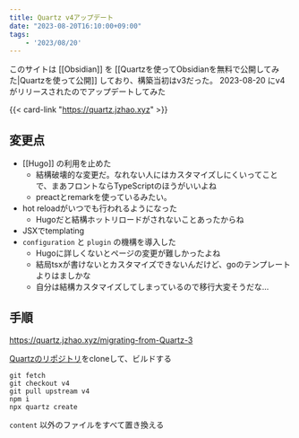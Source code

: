 ```yaml
---
title: Quartz v4アップデート
date: "2023-08-20T16:10:00+09:00"
tags: 
    - '2023/08/20'
---
```


このサイトは [[Obsidian]] を [[Quartzを使ってObsidianを無料で公開してみた|Quartzを使って公開]]  しており、構築当初はv3だった。
2023-08-20 にv4がリリースされたのでアップデートしてみた

{{< card-link "https://quartz.jzhao.xyz" >}}

## 変更点

- [[Hugo]] の利用を止めた
    - 結構破壊的な変更だ。なれない人にはカスタマイズしにくいってことで、まあフロントならTypeScriptのほうがいいよね
    - preactとremarkを使っているみたい。
- hot reloadがいつでも行われるようになった
    - Hugoだと結構ホットリロードがされないことあったからね
- JSXでtemplating
- `configuration` と `plugin` の機構を導入した
    - Hugoに詳しくないとページの変更が難しかったよね
    - 結局tsxが書けないとカスタマイズできないんだけど、goのテンプレートよりはましかな
    - 自分は結構カスタマイズしてしまっているので移行大変そうだな…

## 手順

https://quartz.jzhao.xyz/migrating-from-Quartz-3

[Quartzのリポジトリ](https://github.com/jackyzha0/quartz.git)をcloneして、ビルドする

```shell
git fetch
git checkout v4
git pull upstream v4
npm i
npx quartz create
```

`content` 以外のファイルをすべて置き換える


